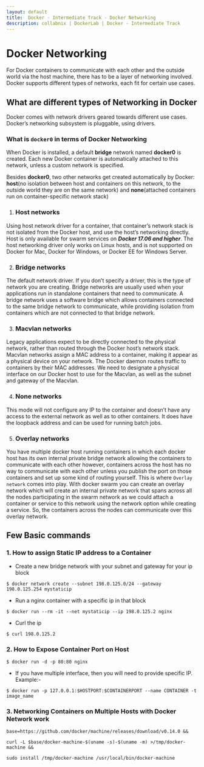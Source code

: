 ```yaml
---
layout: default
title:  Docker - Intermediate Track - Docker Networking
description: collabnix | DockerLab | Docker - Intermediate Track
---
```

# Docker Networking

For Docker containers to communicate with each other and the outside world via the host machine, there has to be a layer of networking involved. Docker supports different types of networks, each fit for certain use cases.

## What are different types of Networking in Docker

Docker comes with network drivers geared towards different use cases. Docker’s networking subsystem is pluggable, using drivers.

### What is `docker0` in terms of Docker Networking

When Docker is installed, a default **bridge** network named **docker0** is created. Each new Docker container is automatically attached to this network, unless a custom network is specified.

Besides **docker0**, two other networks get created automatically by Docker: **host**(no isolation between host and containers on this network, to the outside world they are on the same network) and **none**(attached containers run on container-specific network stack)

1. ### Host networks

Using host network driver for a container, that container’s network stack is not isolated from the Docker host, and use the host’s networking directly.
Host is only available for swarm services on **_Docker 17.06 and higher_**.
The host networking driver only works on Linux hosts, and is not supported on Docker for Mac, Docker for Windows, or Docker EE for Windows Server.

2. ### Bridge networks

The default network driver. If you don’t specify a driver, this is the type of network you are creating. Bridge networks are usually used when your applications run in standalone containers that need to communicate. A bridge network uses a software bridge which allows containers connected to the same bridge network to communicate, while providing isolation from containers which are not connected to that bridge network.

3. ### Macvlan networks

Legacy applications expect to be directly connected to the physical network, rather than routed through the Docker host’s network stack. Macvlan networks assign a MAC address to a container, making it appear as a physical device on your network. The Docker daemon routes traffic to containers by their MAC addresses. We need to designate a physical interface on our Docker host to use for the Macvlan, as well as the subnet and gateway of the Macvlan.

4. ### None networks
This mode will not configure any IP to the container and doesn’t have any access to the external network as well as to other containers. It does have the loopback address and can be used for running batch jobs.

5. ### Overlay networks
You have multiple docker host running containers in which each docker host has its own internal private bridge network allowing the containers to communicate with each other however, containers across the host has no way to communicate with each other unless you publish the port on those containers and set up some kind of routing yourself. This is where `Overlay network` comes into play. With docker swarm you can create an overlay network which will create an internal private network that spans across all the nodes participating in the swarm network as we could attach a container or service to this network using the network option while creating a service. So, the containers across the nodes can communicate over this overlay network.

## Few Basic commands

### 1. How to assign Static IP address to a Container

- Create a new bridge network with your subnet and gateway for your ip block

```docker
$ docker network create --subnet 198.0.125.0/24 --gateway 198.0.125.254 mystaticip
```

- Run a nginx container with a specific ip in that block

```docker
$ docker run --rm -it --net mystaticip --ip 198.0.125.2 nginx
```

- Curl the ip

```docker
$ curl 198.0.125.2
```

### 2. How to Expose Container Port on Host

```docker
$ docker run -d -p 80:80 nginx
```

- If you have multiple interface, then you will need to provide specific IP. Example:-

```docker
$ docker run -p 127.0.0.1:$HOSTPORT:$CONTAINERPORT --name CONTAINER -t image_name
```

### 3. Networking Containers on Multiple Hosts with Docker Network work

```docker
base=https://github.com/docker/machine/releases/download/v0.14.0 &&

curl -L $base/docker-machine-$(uname -s)-$(uname -m) >/tmp/docker-machine &&

sudo install /tmp/docker-machine /usr/local/bin/docker-machine
```
